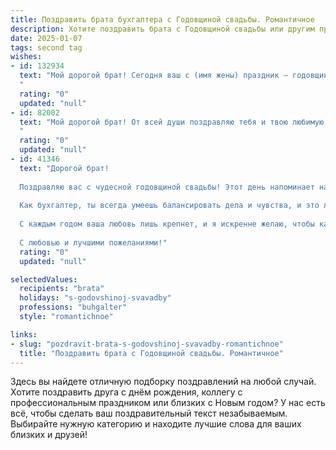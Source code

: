 ```yaml
---
title: Поздравить брата бухгалтера с Годовщиной свадьбы. Романтичное
description: Хотите поздравить брата с Годовщиной свадьбы или другим праздником? Наш ИИ создаст незабываемое поздравление, а вы обязательно выделитесь среди других.  
date: 2025-01-07
tags: second tag
wishes:
- id: 132934
  text: "Мой дорогой брат! Сегодня ваш с (имя жены) праздник – годовщина свадьбы!  Пусть ваша жизнь, как безупречно выверенный бухгалтерский баланс, всегда остается в плюсе – полна любви, счастья, взаимопонимания и нежности. Желаю вам, чтобы каждый прожитый вместе день был наполнен романтикой и теплом, а ваша семейная книга вела только к новым счастливым страницам!  С любовью и поздравлениями!
  "
  rating: "0"
  updated: "null"
- id: 82002
  text: "Мой дорогой брат! От всей души поздравляю тебя и твою любимую с годовщиной свадьбы! Пусть ваша история любви продолжает писаться красивыми, яркими красками, а семейный бюджет, который ты так мастерски ведешь, всегда будет процветать!
  "
  rating: "0"
  updated: "null"
- id: 41346
  text: "Дорогой брат!
  
  Поздравляю вас с чудесной годовщиной свадьбы! Этот день напоминает нам о том, как две судьбы переплелись, и как каждый миг, проведенный вместе, наполняет вашу жизнь радостью и гармонией.
  
  Как бухгалтер, ты всегда умеешь балансировать дела и чувства, и это лишь подчеркивает, как важен ты для своей супруги. Пусть в вашей жизни будет много счастливых мгновений, как в идеальном финансовом отчете — без ошибок и с положительным результатом!
  
  С каждым годом ваша любовь лишь крепнет, и я искренне желаю, чтобы каждый новый день приносил вам еще больше счастья, понимания и вдохновения. Живите в любви и согласии, поддерживайте друг друга на каждом шаге.
  
  С любовью и лучшими пожеланиями!"
  rating: "0"
  updated: "null"

selectedValues:
  recipients: "brata"
  holidays: "s-godovshinoj-svavadby"
  professions: "buhgalter"
  style: "romantichnoe"

links:
- slug: "pozdravit-brata-s-godovshinoj-svavadby-romantichnoe"
  title: "Поздравить брата с Годовщиной свадьбы. Романтичное"
---
```


Здесь вы найдете отличную подборку поздравлений на любой случай.
Хотите поздравить друга с днём рождения, коллегу с профессиональным праздником или близких с Новым годом? У нас есть всё, чтобы сделать ваш поздравительный текст незабываемым. Выбирайте нужную категорию и находите лучшие слова для ваших близких и друзей!

